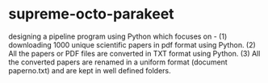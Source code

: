 # supreme-octo-parakeet
designing a pipeline program using Python which focuses on - (1) downloading 1000 unique scientific papers in pdf format using Python. (2) All the papers or PDF files are converted in TXT format using Python. (3) All the converted papers are renamed in a uniform format (document paperno.txt) and are kept in well defined folders.
